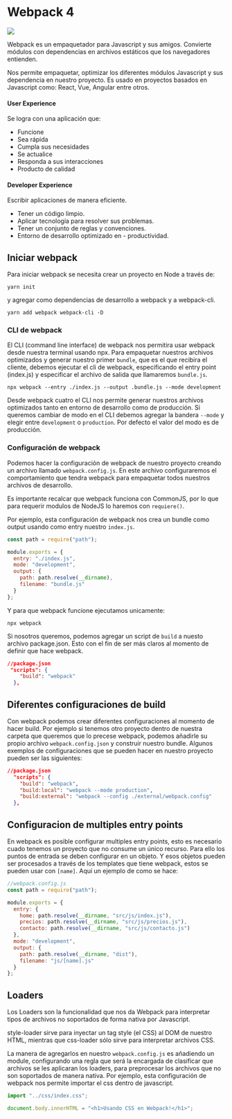 # Webpack 4

![](https://miro.medium.com/max/2000/1*oJj7VCITmRw4VLRm_ud8Sw.png)

Webpack es un empaquetador para Javascript y sus amigos. Convierte módulos con dependencias en archivos estáticos que los navegadores entienden.

Nos permite empaquetar, optimizar los diferentes módulos Javascript y sus dependencia en nuestro proyecto. Es usado en proyectos basados en Javascript como: React, Vue, Angular entre otros.

#### User Experience

Se logra con una aplicación que:

- Funcione
- Sea rápida
- Cumpla sus necesidades
- Se actualice
- Responda a sus interacciones
- Producto de calidad

#### Developer Experience

Escribir aplicaciones de manera eficiente.

- Tener un código limpio.
- Aplicar tecnología para resolver sus problemas.
- Tener un conjunto de reglas y convenciones.
- Entorno de desarrollo optimizado en - productividad.

## Iniciar webpack

Para iniciar webpack se necesita crear un proyecto en Node a través de:

```
yarn init
```

y agregar como dependencias de desarrollo a webpack y a webpack-cli.

```
yarn add webpack webpack-cli -D
```

### CLI de webpack

El CLI (command line interface) de webpack nos permitira usar webpack desde nuestra terminal usando npx. Para empaquetar nuestros archivos optimizados y generar nuestro primer `bundle`, que es el que recibira el cliente, debemos ejecutar el cli de webpack, especificando el entry point (index.js) y especificar el archivo de salida que llamaremos `bundle.js`.

```
npx webpack --entry ./index.js --output .bundle.js --mode development
```

Desde webpack cuatro el CLI nos permite generar nuestros archivos optimizados tanto en entorno de desarrollo como de producción. Si queremos cambiar de modo en el CLI debemos agregar la bandera `--mode` y elegir entre `development` o `production`. Por defecto el valor del modo es de producción.

### Configuración de webpack

Podemos hacer la configuración de webpack de nuestro proyecto creando un archivo llamado `webpack.config.js`. En este archivo configuraremos el comportamiento que tendra webpack para empaquetar todos nuestros archivos de desarrollo.

Es importante recalcar que webpack funciona con CommonJS, por lo que para requerir modulos de NodeJS lo haremos con `requiere()`.

Por ejemplo, esta configuración de webpack nos crea un bundle como output usando como entry nuestro `index.js`.

```javascript
const path = require("path");

module.exports = {
  entry: "./index.js",
  mode: "development",
  output: {
    path: path.resolve(__dirname),
    filename: "bundle.js"
  }
};
```

Y para que webpack funcione ejecutamos unicamente:

```
npx webpack
```

Si nosotros queremos, podemos agregar un script de `build` a nuesto archivo package.json. Esto con el fin de ser más claros al momento de definir que hace webpack.

```json
//package.json
 "scripts": {
    "build": "webpack"
  },
```

## Diferentes configuraciones de build

Con webpack podemos crear diferentes configuraciones al momento de hacer build. Por ejemplo si tenemos otro proyecto dentro de nuestra carpeta que queremos que lo precese webpack, podemos añadirle su propio archivo `webpack.config.json` y construir nuestro bundle. Algunos exemplos de configuraciones que se pueden hacer en nuestro proyecto pueden ser las siguientes:

```json
//package.json
  "scripts": {
    "build": "webpack",
    "build:local": "webpack --mode production",
    "build:external": "webpack --config ./external/webpack.config"
  },
```

## Configuracion de multiples entry points

En webpack es posible configurar multiples entry points, esto es necesario cuado tenemos un proyecto que no consume un único recurso. Para ello los puntos de entrada se deben configurar en un objeto. Y esos objetos pueden ser procesados a través de los templates que tiene webpack, estos se pueden usar con `[name]`. Aquí un ejemplo de como se hace:

```javascript
//webpack.config.js
const path = require("path");

module.exports = {
  entry: {
    home: path.resolve(__dirname, "src/js/index.js"),
    precios: path.resolve(__dirname, "src/js/precios.js"),
    contacto: path.resolve(__dirname, "src/js/contacto.js")
  },
  mode: "development",
  output: {
    path: path.resolve(__dirname, "dist"),
    filename: "js/[name].js"
  }
};
```

## Loaders

Los Loaders son la funcionalidad que nos da Webpack para interpretar tipos de archivos no soportados de forma nativa por Javascript.

style-loader sirve para inyectar un tag style (el CSS) al DOM de nuestro HTML, mientras que css-loader sólo sirve para interpretar archivos CSS.

La manera de agregarlos en nuestro `webpack.config.js` es añadiendo un module, configurando una regla que será la encargada de clasificar que archivos se les aplicaran los loaders, para preprocesar los archivos que no son soportados de manera nativa. Por ejemplo, esta configuración de webpack nos permite importar el css dentro de javascript.

```javascript
import "../css/index.css";

document.body.innerHTML = "<h1>Usando CSS en Webpack!</h1>";
```
